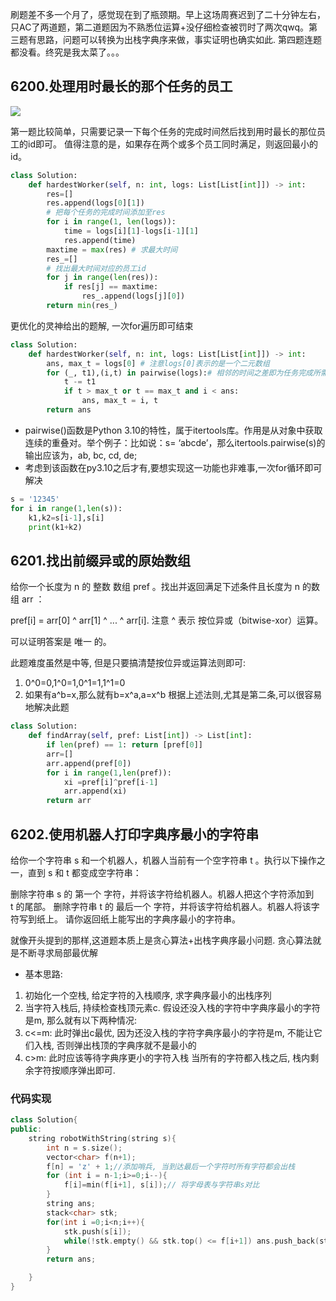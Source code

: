 刷题差不多一个月了，感觉现在到了瓶颈期。早上这场周赛迟到了二十分钟左右，只AC了两道题，第二道题因为不熟悉位运算+没仔细检查被罚时了两次qwq。第三题有思路，问题可以转换为出栈字典序来做，事实证明也确实如此. 第四题连题都没看。终究是我太菜了。。。

## 6200.处理用时最长的那个任务的员工
![](https://pica.zhimg.com/80/v2-48b73afa9cf6fe698b8a5f398f60bd48_720w.png)

第一题比较简单，只需要记录一下每个任务的完成时间然后找到用时最长的那位员工的id即可。
值得注意的是，如果存在两个或多个员工同时满足，则返回最小的id。
```Python
class Solution:
    def hardestWorker(self, n: int, logs: List[List[int]]) -> int:
        res=[]
        res.append(logs[0][1])
        # 把每个任务的完成时间添加至res
        for i in range(1, len(logs)):
            time = logs[i][1]-logs[i-1][1]
            res.append(time)
        maxtime = max(res) # 求最大时间
        res_=[]
        # 找出最大时间对应的员工id
        for j in range(len(res)):
            if res[j] == maxtime:
                res_.append(logs[j][0])
        return min(res_)
```
更优化的灵神给出的题解, 一次for遍历即可结束
```Python
class Solution:
    def hardestWorker(self, n: int, logs: List[List[int]]) -> int:
        ans, max_t = logs[0] # 注意logs[0]表示的是一个二元数组
        for (_, t1),(i,t) in pairwise(logs):# 相邻的时间之差即为任务完成所需要的时间
            t -= t1
            if t > max_t or t == max_t and i < ans:
                ans, max_t = i, t
        return ans
```
- pairwise()函数是Python 3.10的特性，属于itertools库。作用是从对象中获取连续的重叠对。举个例子：比如说：s= ‘abcde’，那么itertools.pairwise(s)的输出应该为，ab, bc, cd, de;
- 考虑到该函数在py3.10之后才有,要想实现这一功能也非难事,一次for循环即可解决
```Python
s = '12345'
for i in range(1,len(s)):
    k1,k2=s[i-1],s[i]
    print(k1+k2)
```

## 6201.找出前缀异或的原始数组
给你一个长度为 n 的 整数 数组 pref 。找出并返回满足下述条件且长度为 n 的数组 arr ：

pref[i] = arr[0] ^ arr[1] ^ ... ^ arr[i].
注意 ^ 表示 按位异或（bitwise-xor）运算。

可以证明答案是 唯一 的。

此题难度虽然是中等, 但是只要搞清楚按位异或运算法则即可:
1. 0^0=0,1^0=1,0^1=1,1^1=0
2. 如果有a^b=x,那么就有b=x^a,a=x^b
根据上述法则,尤其是第二条,可以很容易地解决此题
```Python
class Solution:
    def findArray(self, pref: List[int]) -> List[int]:
        if len(pref) == 1: return [pref[0]]
        arr=[]
        arr.append(pref[0])
        for i in range(1,len(pref)):
            xi =pref[i]^pref[i-1]
            arr.append(xi)
        return arr
```

## 6202.使用机器人打印字典序最小的字符串
给你一个字符串 s 和一个机器人，机器人当前有一个空字符串 t 。执行以下操作之一，直到 s 和 t 都变成空字符串：

删除字符串 s 的 第一个 字符，并将该字符给机器人。机器人把这个字符添加到 t 的尾部。
删除字符串 t 的 最后一个 字符，并将该字符给机器人。机器人将该字符写到纸上。
请你返回纸上能写出的字典序最小的字符串。

就像开头提到的那样,这道题本质上是贪心算法+出栈字典序最小问题.
贪心算法就是不断寻求局部最优解
- 基本思路:
1. 初始化一个空栈, 给定字符的入栈顺序, 求字典序最小的出栈序列
2. 当字符入栈后, 持续检查栈顶元素c. 假设还没入栈的字符中字典序最小的字符是m, 那么就有以下两种情况:
1. c<=m: 此时弹出c最优, 因为还没入栈的字符字典序最小的字符是m, 不能让它们入栈, 否则弹出栈顶的字典序就不是最小的
2. c>m: 此时应该等待字典序更小的字符入栈
当所有的字符都入栈之后, 栈内剩余字符按顺序弹出即可.

### 代码实现
```C++
class Solution{
public:
    string robotWithString(string s){
        int n = s.size();
        vector<char> f(n+1);
        f[n] = 'z' + 1;//添加哨兵, 当到达最后一个字符时所有字符都会出栈
        for (int i = n-1;i>=0;i--){
            f[i]=min(f[i+1], s[i]);// 将字母表与字符串s对比
        }
        string ans;
        stack<char> stk;
        for(int i =0;i<n;i++){
            stk.push(s[i]);
            while(!stk.empty() && stk.top() <= f[i+1]) ans.push_back(stk.top()), stk.pop();
        }
        return ans;

    }
}
```